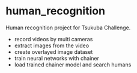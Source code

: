 # human_recognition
Human recognition project for Tsukuba Challenge.
- record videos by multi cameras
- extract images from the video
- create overlayed image dataset
- train neural networks with chainer
- load trained chainer model and search humans
